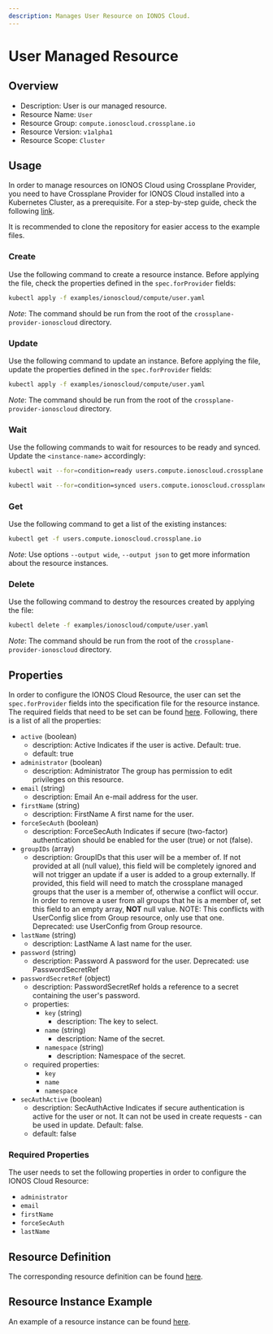```yaml
---
description: Manages User Resource on IONOS Cloud.
---
```


# User Managed Resource

## Overview

* Description: User is our managed resource.
* Resource Name: `User`
* Resource Group: `compute.ionoscloud.crossplane.io`
* Resource Version: `v1alpha1`
* Resource Scope: `Cluster`

## Usage

In order to manage resources on IONOS Cloud using Crossplane Provider, you need to have Crossplane Provider for IONOS Cloud installed into a Kubernetes Cluster, as a prerequisite. For a step-by-step guide, check the following [link](https://github.com/ionos-cloud/crossplane-provider-ionoscloud/tree/master/examples/example.md).

It is recommended to clone the repository for easier access to the example files.

### Create

Use the following command to create a resource instance. Before applying the file, check the properties defined in the `spec.forProvider` fields:

```bash
kubectl apply -f examples/ionoscloud/compute/user.yaml
```

_Note_: The command should be run from the root of the `crossplane-provider-ionoscloud` directory.

### Update

Use the following command to update an instance. Before applying the file, update the properties defined in the `spec.forProvider` fields:

```bash
kubectl apply -f examples/ionoscloud/compute/user.yaml
```

_Note_: The command should be run from the root of the `crossplane-provider-ionoscloud` directory.

### Wait

Use the following commands to wait for resources to be ready and synced. Update the `<instance-name>` accordingly:

```bash
kubectl wait --for=condition=ready users.compute.ionoscloud.crossplane.io/<instance-name>
```

```bash
kubectl wait --for=condition=synced users.compute.ionoscloud.crossplane.io/<instance-name>
```

### Get

Use the following command to get a list of the existing instances:

```bash
kubectl get -f users.compute.ionoscloud.crossplane.io
```

_Note_: Use options `--output wide`, `--output json` to get more information about the resource instances.

### Delete

Use the following command to destroy the resources created by applying the file:

```bash
kubectl delete -f examples/ionoscloud/compute/user.yaml
```

_Note_: The command should be run from the root of the `crossplane-provider-ionoscloud` directory.

## Properties

In order to configure the IONOS Cloud Resource, the user can set the `spec.forProvider` fields into the specification file for the resource instance. The required fields that need to be set can be found [here](#required-properties). Following, there is a list of all the properties:

* `active` (boolean)
	* description: Active Indicates if the user is active. Default: true.
	* default: true
* `administrator` (boolean)
	* description: Administrator The group has permission to edit privileges on this resource.
* `email` (string)
	* description: Email An e-mail address for the user.
* `firstName` (string)
	* description: FirstName A first name for the user.
* `forceSecAuth` (boolean)
	* description: ForceSecAuth Indicates if secure (two-factor) authentication should be enabled for the user (true) or not (false).
* `groupIDs` (array)
	* description: GroupIDs that this user will be a member of. If not provided at all (null value), this field will be completely
ignored and will not trigger an update if a user is added to a group externally. If provided, this field will
need to match the crossplane managed groups that the user is a member of, otherwise a conflict will occur. In
order to remove a user from all groups that he is a member of, set this field to an empty array, **NOT** null value.
NOTE: This conflicts with UserConfig slice from Group resource, only use that one.
Deprecated: use UserConfig from Group resource.
* `lastName` (string)
	* description: LastName A last name for the user.
* `password` (string)
	* description: Password A password for the user.
Deprecated: use PasswordSecretRef
* `passwordSecretRef` (object)
	* description: PasswordSecretRef holds a reference to a secret containing the user's password.
	* properties:
		* `key` (string)
			* description: The key to select.
		* `name` (string)
			* description: Name of the secret.
		* `namespace` (string)
			* description: Namespace of the secret.
	* required properties:
		* `key`
		* `name`
		* `namespace`
* `secAuthActive` (boolean)
	* description: SecAuthActive Indicates if secure authentication is active for the user or not.
It can not be used in create requests - can be used in update. Default: false.
	* default: false

### Required Properties

The user needs to set the following properties in order to configure the IONOS Cloud Resource:

* `administrator`
* `email`
* `firstName`
* `forceSecAuth`
* `lastName`

## Resource Definition

The corresponding resource definition can be found [here](https://github.com/ionos-cloud/crossplane-provider-ionoscloud/tree/master/package/crds/compute.ionoscloud.crossplane.io_users.yaml).

## Resource Instance Example

An example of a resource instance can be found [here](https://github.com/ionos-cloud/crossplane-provider-ionoscloud/tree/master/examples/ionoscloud/compute/user.yaml).

